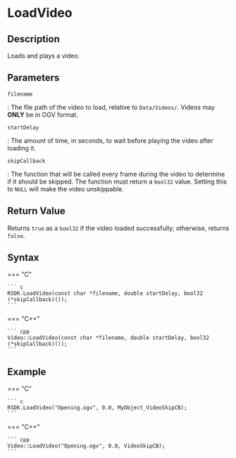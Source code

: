 # LoadVideo

## Description
Loads and plays a video.

## Parameters
`filename`

:   The file path of the video to load, relative to `Data/Videos/`. Videos may **ONLY** be in OGV format.

`startDelay`

:   The amount of time, in seconds, to wait before playing the video after loading it.

`skipCallback`

:   The function that will be called every frame during the video to determine if it should be skipped. The function must return a `bool32` value. Setting this to `NULL` will make the video unskippable.

## Return Value
Returns `true` as a `bool32` if the video loaded successfully; otherwise, returns `false`.

## Syntax
=== "C"

	``` c
	RSDK.LoadVideo(const char *filename, double startDelay, bool32 (*skipCallback)());
	```

=== "C++"

	``` cpp
	Video::LoadVideo(const char *filename, double startDelay, bool32 (*skipCallback)());
	```

## Example
=== "C"

	``` c
	RSDK.LoadVideo("Opening.ogv", 0.0, MyObject_VideoSkipCB);
	```

=== "C++"

	``` cpp
	Video::LoadVideo("Opening.ogv", 0.0, VideoSkipCB);
	```